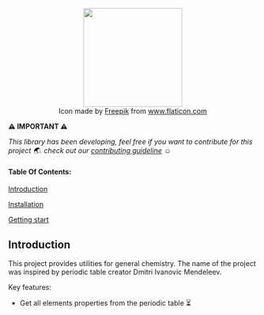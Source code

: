 <div align="center">
  <img src="https://user-images.githubusercontent.com/39157101/89476373-e52d3980-d760-11ea-99b4-d35b675c3a8d.png" width="200">
</div>
<div align="center">
  Icon made by <a href="http://www.freepik.com/" title="Freepik">Freepik</a> from <a href="https://www.flaticon.com/" title="Flaticon">www.flaticon.com</a>
</div>

**:warning: IMPORTANT :warning:** 

*This library has been developing, feel free if you want to contribute for this project :earth_asia:. check out our [contributing guideline](https://github.com/edualb/godmitri/blob/master/CONTRIBUTING.md) :relaxed:*

#### Table Of Contents:

[Introduction](#introduction)

[Installation](#)

[Getting start](#)

## **Introduction**

This project provides utilities for general chemistry. The name of the project was inspired by periodic table creator Dmitri Ivanovic Mendeleev.

Key features:

  * Get all elements properties from the periodic table :hourglass_flowing_sand:
